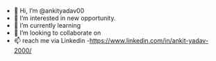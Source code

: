 - 👋 Hi, I’m @ankityadav00
- 👀 I’m interested in new opportunity.
- 🌱 I’m currently learning 
- 💞️ I’m looking to collaborate on 
- 📫 reach me via Linkedin -https://www.linkedin.com/in/ankit-yadav-2000/

<!---
ankityadav00/ankityadav00 is a ✨ special ✨ repository because its `README.md` (this file) appears on your GitHub profile.
You can click the Preview link to take a look at your changes.
--->
